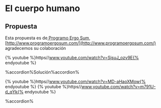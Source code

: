 
# El cuerpo humano

## Propuesta

Esta propuesta es de[ Programo Ergo Sum](http://www.programoergosum.com/), [http://www.programoergosum.com/](http://www.programoergosum.com/) agradecemos su colaboración

{% youtube %}https//www.youtube.com/watch?v=SjsuJ_ozv9E{% endyoutube %}


%accordion%Solución%accordion%

{% youtube %}https//www.youtube.com/watch?v=MD-aHaoXMow{% endyoutube %}
{% youtube %}https//www.youtube.com/watch?v=m791U-d_qYk{% endyoutube %}

%accordion%